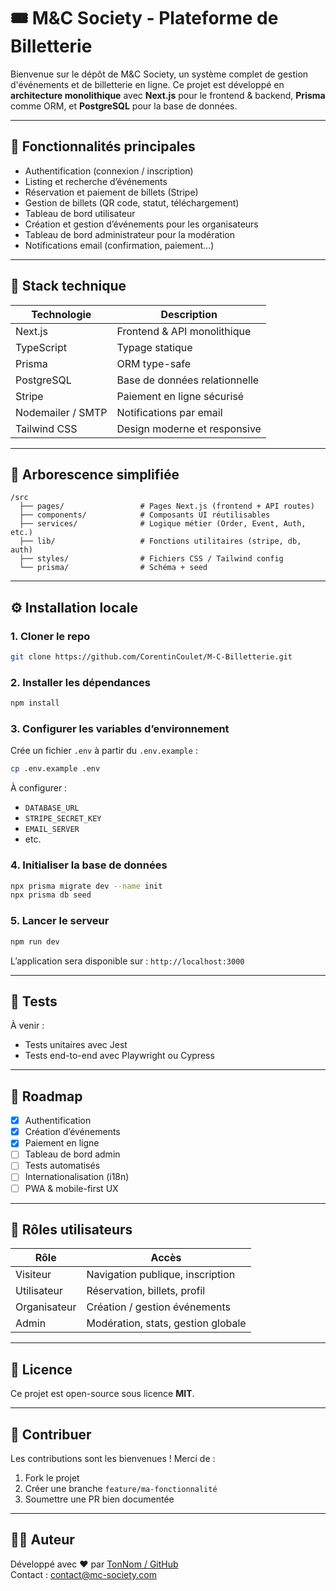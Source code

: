
# 🎟️ M&C Society - Plateforme de Billetterie

Bienvenue sur le dépôt de M&C Society, un système complet de gestion d'événements et de billetterie en ligne. Ce projet est développé en **architecture monolithique** avec **Next.js** pour le frontend & backend, **Prisma** comme ORM, et **PostgreSQL** pour la base de données.

---

## 🚀 Fonctionnalités principales

- Authentification (connexion / inscription)
- Listing et recherche d’événements
- Réservation et paiement de billets (Stripe)
- Gestion de billets (QR code, statut, téléchargement)
- Tableau de bord utilisateur
- Création et gestion d’événements pour les organisateurs
- Tableau de bord administrateur pour la modération
- Notifications email (confirmation, paiement…)

---

## 🧱 Stack technique

| Technologie     | Description                        |
|----------------|------------------------------------|
| Next.js         | Frontend & API monolithique        |
| TypeScript      | Typage statique                    |
| Prisma          | ORM type-safe                      |
| PostgreSQL      | Base de données relationnelle      |
| Stripe          | Paiement en ligne sécurisé         |
| Nodemailer / SMTP | Notifications par email           |
| Tailwind CSS    | Design moderne et responsive       |

---

## 📁 Arborescence simplifiée

```
/src
  ├── pages/                 # Pages Next.js (frontend + API routes)
  ├── components/            # Composants UI réutilisables
  ├── services/              # Logique métier (Order, Event, Auth, etc.)
  ├── lib/                   # Fonctions utilitaires (stripe, db, auth)
  ├── styles/                # Fichiers CSS / Tailwind config
  └── prisma/                # Schéma + seed
```

---

## ⚙️ Installation locale

### 1. Cloner le repo

```bash
git clone https://github.com/CorentinCoulet/M-C-Billetterie.git
```

### 2. Installer les dépendances

```bash
npm install
```

### 3. Configurer les variables d’environnement

Crée un fichier `.env` à partir du `.env.example` :

```bash
cp .env.example .env
```

À configurer :
- `DATABASE_URL`
- `STRIPE_SECRET_KEY`
- `EMAIL_SERVER`
- etc.

### 4. Initialiser la base de données

```bash
npx prisma migrate dev --name init
npx prisma db seed
```

### 5. Lancer le serveur

```bash
npm run dev
```

L’application sera disponible sur : `http://localhost:3000`

---

## 🧪 Tests

À venir :
- Tests unitaires avec Jest
- Tests end-to-end avec Playwright ou Cypress

---

## 📌 Roadmap

- [x] Authentification
- [x] Création d’événements
- [x] Paiement en ligne
- [ ] Tableau de bord admin
- [ ] Tests automatisés
- [ ] Internationalisation (i18n)
- [ ] PWA & mobile-first UX

---

## 👥 Rôles utilisateurs

| Rôle         | Accès |
|--------------|-------|
| Visiteur     | Navigation publique, inscription |
| Utilisateur  | Réservation, billets, profil |
| Organisateur | Création / gestion événements |
| Admin        | Modération, stats, gestion globale |

---

## 📄 Licence

Ce projet est open-source sous licence **MIT**.

---

## 🤝 Contribuer

Les contributions sont les bienvenues ! Merci de :
1. Fork le projet
2. Créer une branche `feature/ma-fonctionnalité`
3. Soumettre une PR bien documentée

---

## 🧑‍💻 Auteur

Développé avec ❤️ par [TonNom / GitHub](https://github.com/votre-utilisateur)  
Contact : contact@mc-society.com
